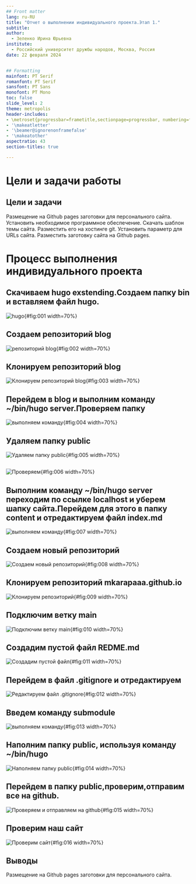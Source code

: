 ```yaml
---
## Front matter
lang: ru-RU
title: "Отчет о выполнении индивидуального проекта.Этап 1."
subtitle: 
author:
  - Зеленко Ирина Юрьевна
institute:
  - Российский университет дружбы народов, Москва, Россия
date: 22 февраля 2024


## Formatting
mainfont: PT Serif
romanfont: PT Serif
sansfont: PT Sans
monofont: PT Mono
toc: false
slide_level: 2
theme: metropolis
header-includes:
- \metroset{progressbar=frametitle,sectionpage=progressbar, numbering=fraction}
- '\makeatletter'
- '\beamer@ignorenonframefalse'
- '\makeatother'
aspectratio: 43
section-titles: true

---
```


# Цели и задачи работы

## Цели и задачи

Размещение на Github pages заготовки для персонального сайта.
Установить необходимое программное обеспечение.
    Скачать шаблон темы сайта.
    Разместить его на хостинге git.
    Установить параметр для URLs сайта.
    Разместить заготовку сайта на Github pages.

# Процесс выполнения индивидуального проекта

## Скачиваем hugo exstending.Создаем папку bin и вставляем файл hugo.

![hugo](image/1.jpg){#fig:001 width=70%}

## Создаем репозиторий blog 

![репозиторий blog](image/2.jpg){#fig:002 width=70%}

## Клонируем репозиторий blog 

![Клонируем репозиторий blog](image/3.jpg){#fig:003 width=70%}

## Перейдем в blog и выполним команду ~/bin/hugo server.Проверяем папку 

![выполняем команду](image/4.jpg){#fig:004 width=70%}

## Удаляем папку public

![Удаляем папку public](image/5.jpg){#fig:005 width=70%}

##

![Проверяем](image/6.jpg){#fig:006 width=70%}

## Выполним команду ~/bin/hugo server переходим по ссылке localhost и уберем шапку сайта.Перейдем для этого в папку content и отредактируем файл index.md

![выполняем команду](image/7.jpg){#fig:007 width=70%}

## Создаем новый репозиторий 

![Создаем новый репозиторий](image/8.jpg){#fig:008 width=70%}

## Клонируем репозиторий mkarapaaa.github.io

![Клонируем репозиторий](image/9.jpg){#fig:009 width=70%}

## Подключим ветку main

![Подключим ветку main](image/10.jpg){#fig:010 width=70%}

## Создадим пустой файл REDME.md 

![Создадим пустой файл](image/11.jpg){#fig:011 width=70%}

## Перейдем в файл .gitignore и отредактируем

![Редактируем файл .gitignore](image/12.jpg){#fig:012 width=70%}

## Введем команду submodule

![выполняем команду](image/13.jpg){#fig:013 width=70%}

## Наполним папку public, используя команду ~/bin/hugo 

![Наполняем папку public](image/14.jpg){#fig:014 width=70%}

## Перейдем в папку public,проверим,отправим все на github.

![Проверяем и отправляем на github](image/15.jpg){#fig:015 width=70%}

## Проверим наш сайт

![Проверим сайт](image/16.jpg){#fig:016 width=70%}


## Выводы

Размещение на Github pages заготовки для персонального сайта.
